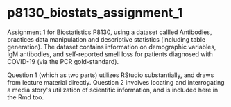 # p8130_biostats_assignment_1

Assignment 1 for Biostatistics P8130, using a dataset callled Antibodies, practices data manipulation and descriptive statistics (including table generation). The dataset contains information on demographic variables, IgM antibodies, and self-reported smell loss for patients diagnosed with COVID-19 (via the PCR gold-standard). 

Question 1 (which as two parts) utilizes RStudio substantially, and draws from lecture material directly. Question 2 involves locating and interrogating a media story's utilization of scientific information, and is included here in the Rmd too.

